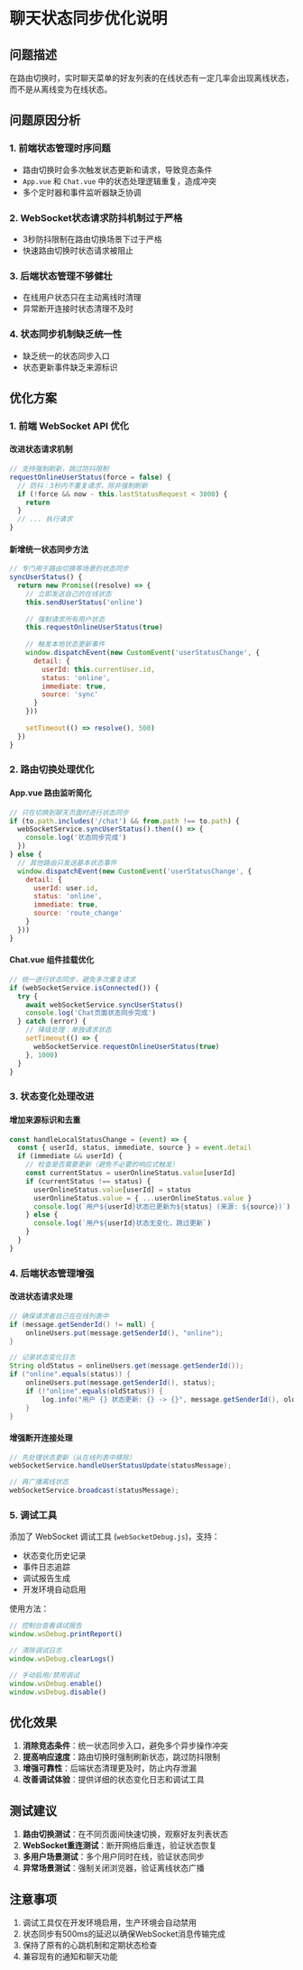 # 聊天状态同步优化说明

## 问题描述

在路由切换时，实时聊天菜单的好友列表的在线状态有一定几率会出现离线状态，而不是从离线变为在线状态。

## 问题原因分析

### 1. 前端状态管理时序问题
- 路由切换时会多次触发状态更新和请求，导致竞态条件
- `App.vue` 和 `Chat.vue` 中的状态处理逻辑重复，造成冲突
- 多个定时器和事件监听器缺乏协调

### 2. WebSocket状态请求防抖机制过于严格
- 3秒防抖限制在路由切换场景下过于严格
- 快速路由切换时状态请求被阻止

### 3. 后端状态管理不够健壮
- 在线用户状态只在主动离线时清理
- 异常断开连接时状态清理不及时

### 4. 状态同步机制缺乏统一性
- 缺乏统一的状态同步入口
- 状态更新事件缺乏来源标识

## 优化方案

### 1. 前端 WebSocket API 优化

#### 改进状态请求机制
```javascript
// 支持强制刷新，跳过防抖限制
requestOnlineUserStatus(force = false) {
  // 防抖：3秒内不重复请求，除非强制刷新
  if (!force && now - this.lastStatusRequest < 3000) {
    return
  }
  // ... 执行请求
}
```

#### 新增统一状态同步方法
```javascript
// 专门用于路由切换等场景的状态同步
syncUserStatus() {
  return new Promise((resolve) => {
    // 立即发送自己的在线状态
    this.sendUserStatus('online')
    
    // 强制请求所有用户状态
    this.requestOnlineUserStatus(true)
    
    // 触发本地状态更新事件
    window.dispatchEvent(new CustomEvent('userStatusChange', {
      detail: {
        userId: this.currentUser.id,
        status: 'online',
        immediate: true,
        source: 'sync'
      }
    }))
    
    setTimeout(() => resolve(), 500)
  })
}
```

### 2. 路由切换处理优化

#### App.vue 路由监听简化
```javascript
// 只在切换到聊天页面时进行状态同步
if (to.path.includes('/chat') && from.path !== to.path) {
  webSocketService.syncUserStatus().then(() => {
    console.log('状态同步完成')
  })
} else {
  // 其他路由只发送基本状态事件
  window.dispatchEvent(new CustomEvent('userStatusChange', {
    detail: {
      userId: user.id,
      status: 'online',
      immediate: true,
      source: 'route_change'
    }
  }))
}
```

#### Chat.vue 组件挂载优化
```javascript
// 统一进行状态同步，避免多次重复请求
if (webSocketService.isConnected()) {
  try {
    await webSocketService.syncUserStatus()
    console.log('Chat页面状态同步完成')
  } catch (error) {
    // 降级处理：单独请求状态
    setTimeout(() => {
      webSocketService.requestOnlineUserStatus(true)
    }, 1000)
  }
}
```

### 3. 状态变化处理改进

#### 增加来源标识和去重
```javascript
const handleLocalStatusChange = (event) => {
  const { userId, status, immediate, source } = event.detail
  if (immediate && userId) {
    // 检查是否需要更新（避免不必要的响应式触发）
    const currentStatus = userOnlineStatus.value[userId]
    if (currentStatus !== status) {
      userOnlineStatus.value[userId] = status
      userOnlineStatus.value = { ...userOnlineStatus.value }
      console.log(`用户${userId}状态已更新为${status} (来源: ${source})`)
    } else {
      console.log(`用户${userId}状态无变化，跳过更新`)
    }
  }
}
```

### 4. 后端状态管理增强

#### 改进状态请求处理
```java
// 确保请求者自己在在线列表中
if (message.getSenderId() != null) {
    onlineUsers.put(message.getSenderId(), "online");
}

// 记录状态变化日志
String oldStatus = onlineUsers.get(message.getSenderId());
if ("online".equals(status)) {
    onlineUsers.put(message.getSenderId(), status);
    if (!"online".equals(oldStatus)) {
        log.info("用户 {} 状态更新: {} -> {}", message.getSenderId(), oldStatus, status);
    }
}
```

#### 增强断开连接处理
```java
// 先处理状态更新（从在线列表中移除）
webSocketService.handleUserStatusUpdate(statusMessage);

// 再广播离线状态
webSocketService.broadcast(statusMessage);
```

### 5. 调试工具

添加了 WebSocket 调试工具 (`webSocketDebug.js`)，支持：
- 状态变化历史记录
- 事件日志追踪
- 调试报告生成
- 开发环境自动启用

使用方法：
```javascript
// 控制台查看调试报告
window.wsDebug.printReport()

// 清除调试日志
window.wsDebug.clearLogs()

// 手动启用/禁用调试
window.wsDebug.enable()
window.wsDebug.disable()
```

## 优化效果

1. **消除竞态条件**：统一状态同步入口，避免多个异步操作冲突
2. **提高响应速度**：路由切换时强制刷新状态，跳过防抖限制
3. **增强可靠性**：后端状态清理更及时，防止内存泄漏
4. **改善调试体验**：提供详细的状态变化日志和调试工具

## 测试建议

1. **路由切换测试**：在不同页面间快速切换，观察好友列表状态
2. **WebSocket重连测试**：断开网络后重连，验证状态恢复
3. **多用户场景测试**：多个用户同时在线，验证状态同步
4. **异常场景测试**：强制关闭浏览器，验证离线状态广播

## 注意事项

1. 调试工具仅在开发环境启用，生产环境会自动禁用
2. 状态同步有500ms的延迟以确保WebSocket消息传输完成
3. 保持了原有的心跳机制和定期状态检查
4. 兼容现有的通知和聊天功能 